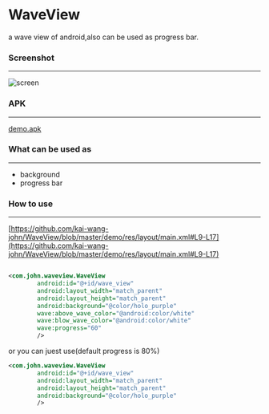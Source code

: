 WaveView
========

a wave view of android,also can be used as progress bar.


### Screenshot
-------------
![screen](https://raw.github.com/kai-wang-john/WaveView/master/screenshot%26apk/screenshot.gif)

### APK
---------------
[demo.apk](https://raw.github.com/kai-wang-john/WaveView/master/screenshot%26apk/demo.unaligned.apk)

### What can be used as
-------------
  * background
  * progress bar

### How to use
--------------
[https://github.com/kai-wang-john/WaveView/blob/master/demo/res/layout/main.xml#L9-L17](https://github.com/kai-wang-john/WaveView/blob/master/demo/res/layout/main.xml#L9-L17)
````xml

<com.john.waveview.WaveView
		android:id="@+id/wave_view"
		android:layout_width="match_parent"
		android:layout_height="match_parent"
		android:background="@color/holo_purple"
		wave:above_wave_color="@android:color/white"
		wave:blow_wave_color="@android:color/white"
		wave:progress="60"
		/>
````
or you can juest use(default progress is 80%)
````xml
<com.john.waveview.WaveView
		android:id="@+id/wave_view"
		android:layout_width="match_parent"
		android:layout_height="match_parent"
		android:background="@color/holo_purple"
		/>
````
